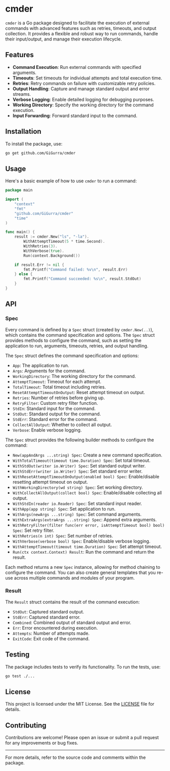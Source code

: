 # cmder

`cmder` is a Go package designed to facilitate the execution of external commands with advanced features such as
retries, timeouts, and output collection. It provides a flexible and robust way to run commands, handle their
input/output, and manage their execution lifecycle.

## Features

- **Command Execution**: Run external commands with specified arguments.
- **Timeouts**: Set timeouts for individual attempts and total execution time.
- **Retries**: Retry commands on failure with customizable retry policies.
- **Output Handling**: Capture and manage standard output and error streams.
- **Verbose Logging**: Enable detailed logging for debugging purposes.
- **Working Directory**: Specify the working directory for the command execution.
- **Input Forwarding**: Forward standard input to the command.

## Installation

To install the package, use:

```sh
go get github.com/GiGurra/cmder
```

## Usage

Here's a basic example of how to use `cmder` to run a command:

```go
package main

import (
	"context"
	"fmt"
	"github.com/GiGurra/cmder"
	"time"
)

func main() {
	result := cmder.New("ls", "-la").
		WithAttemptTimeout(5 * time.Second).
		WithRetries(3).
		WithVerbose(true).
		Run(context.Background())

	if result.Err != nil {
		fmt.Printf("Command failed: %v\n", result.Err)
	} else {
		fmt.Printf("Command succeeded: %s\n", result.StdOut)
	}
}

```

## API

### Spec

Every command is defined by a `Spec` struct (created by `cmder.New(..)`), which contains the command specification and
options. The `Spec` struct provides methods to configure the command, such as setting the application to run, arguments,
timeouts, retries, and output handling.

The `Spec` struct defines the command specification and options:

- `App`: The application to run.
- `Args`: Arguments for the command.
- `WorkingDirectory`: The working directory for the command.
- `AttemptTimeout`: Timeout for each attempt.
- `TotalTimeout`: Total timeout including retries.
- `ResetAttemptTimeoutOnOutput`: Reset attempt timeout on output.
- `Retries`: Number of retries before giving up.
- `RetryFilter`: Custom retry filter function.
- `StdIn`: Standard input for the command.
- `StdOut`: Standard output for the command.
- `StdErr`: Standard error for the command.
- `CollectAllOutput`: Whether to collect all output.
- `Verbose`: Enable verbose logging.

The `Spec` struct provides the following builder methods to configure the command:

- `New(appAndArgs ...string) Spec`: Create a new command specification.
- `WithTotalTimeout(timeout time.Duration) Spec`: Set total timeout.
- `WithStdOut(writer io.Writer) Spec`: Set standard output writer.
- `WithStdErr(writer io.Writer) Spec`: Set standard error writer.
- `WithResetAttemptTimeoutOnOutput(enabled bool) Spec`: Enable/disable resetting attempt timeout on output.
- `WithWorkingDirectory(wd string) Spec`: Set working directory.
- `WithCollectAllOutput(collect bool) Spec`: Enable/disable collecting all output.
- `WithStdIn(reader io.Reader) Spec`: Set standard input reader.
- `WithApp(app string) Spec`: Set application to run.
- `WithArgs(newArgs ...string) Spec`: Set command arguments.
- `WithExtraArgs(extraArgs ...string) Spec`: Append extra arguments.
- `WithRetryFilter(filter func(err error, isAttemptTimeout bool) bool) Spec`: Set retry filter.
- `WithRetries(n int) Spec`: Set number of retries.
- `WithVerbose(verbose bool) Spec`: Enable/disable verbose logging.
- `WithAttemptTimeout(timeout time.Duration) Spec`: Set attempt timeout.
- `Run(ctx context.Context) Result`: Run the command and return the result.

Each method returns a new `Spec` instance, allowing for method chaining to configure the command. You can also create
general templates that you re-use across multiple commands and modules of your program.

### Result

The `Result` struct contains the result of the command execution:

- `StdOut`: Captured standard output.
- `StdErr`: Captured standard error.
- `Combined`: Combined output of standard output and error.
- `Err`: Error encountered during execution.
- `Attempts`: Number of attempts made.
- `ExitCode`: Exit code of the command.

## Testing

The package includes tests to verify its functionality. To run the tests, use:

```sh
go test ./...
```

## License

This project is licensed under the MIT License. See the [LICENSE](LICENSE) file for details.

## Contributing

Contributions are welcome! Please open an issue or submit a pull request for any improvements or bug fixes.

---

For more details, refer to the source code and comments within the package.
